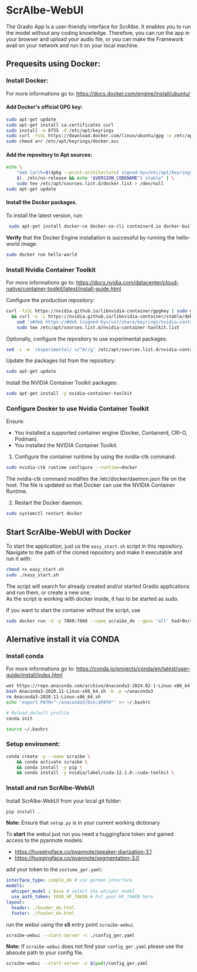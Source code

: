# ScrAIbe-WebUI


The Gradio App is a user-friendly interface for ScrAIbe. It enables you to run the model without any coding knowledge. Therefore, you can run the app in your browser and upload your audio file, or you can make the Framework avail on your network and run it on your local machine.

## Prequesits using Docker: 

### Install Docker: 

For more informations go to: https://docs.docker.com/engine/install/ubuntu/

#### Add Docker's official GPG key:
```bash
sudo apt-get update
sudo apt-get install ca-certificates curl
sudo install -m 0755 -d /etc/apt/keyrings
sudo curl -fsSL https://download.docker.com/linux/ubuntu/gpg -o /etc/apt/keyrings/docker.asc
sudo chmod a+r /etc/apt/keyrings/docker.asc
```
#### Add the repository to Apt sources:

```bash
echo \
    "deb [arch=$(dpkg --print-architecture) signed-by=/etc/apt/keyrings/docker.asc] https://download.docker.com/linux/ubuntu \
    $(. /etc/os-release && echo "$VERSION_CODENAME") stable" | \
    sudo tee /etc/apt/sources.list.d/docker.list > /dev/null
sudo apt-get update
```

#### Install the Docker packages.

To install the latest version, run:

```bash
 sudo apt-get install docker-ce docker-ce-cli containerd.io docker-buildx-plugin docker-compose-plugin
```

**Verify** that the Docker Engine installation is successful by running the hello-world image.

```bash
sudo docker run hello-world
```

### Install Nvidia Container Toolkit

For more informations go to: https://docs.nvidia.com/datacenter/cloud-native/container-toolkit/latest/install-guide.html

Configure the production repository:
```bash
curl -fsSL https://nvidia.github.io/libnvidia-container/gpgkey | sudo gpg --dearmor -o /usr/share/keyrings/nvidia-container-toolkit-keyring.gpg \
  && curl -s -L https://nvidia.github.io/libnvidia-container/stable/deb/nvidia-container-toolkit.list | \
    sed 's#deb https://#deb [signed-by=/usr/share/keyrings/nvidia-container-toolkit-keyring.gpg] https://#g' | \
    sudo tee /etc/apt/sources.list.d/nvidia-container-toolkit.list
```

Optionally, configure the repository to use experimental packages:
```bash
sed -i -e '/experimental/ s/^#//g' /etc/apt/sources.list.d/nvidia-container-toolkit.list
```

Update the packages list from the repository:
```bash
sudo apt-get update
```
Install the NVIDIA Container Toolkit packages:

```bash
sudo apt-get install -y nvidia-container-toolkit
```


### Configure Docker to use Nvidia Container Toolkit 

Ensure:
- You installed a supported container engine (Docker, Containerd, CRI-O, Podman).
- You installed the NVIDIA Container Toolkit.

1. Configure the container runtime by using the nvidia-ctk command:
```bash
sudo nvidia-ctk runtime configure --runtime=docker
```

The nvidia-ctk command modifies the /etc/docker/daemon.json file on the host. The file is updated so that Docker can use the NVIDIA Container Runtime.

2. Restart the Docker daemon:

```bash
sudo systemctl restart docker
```

## Start ScrAIbe-WebUI with Docker

To start the application, just us the `easy_start.sh` script in this repository.  
Navigate to the path of the cloned repository and make it executable and run it with: 
```bash
chmod +x easy_start.sh
sudo ./easy_start.sh
```
The script will search for already created and/or started Gradio applications and run them, or create a new one.  
As the script is working with docker inside, it has to be started as sudo.

If you want to start the container without the script, use 
```bash
sudo docker run -d -p 7860:7860 --name scraibe_de --gpus 'all' hadr0n/scraibe:0.1.1.dev-base-de --server-kwargs inbrowser=True
```

## Alernative install it via CONDA

### Install conda

For more informations go to: https://conda.io/projects/conda/en/latest/user-guide/install/index.html

```bash
wet https://repo.anaconda.com/archive/Anaconda3-2024.02-1-Linux-x86_64.sh
bash Anaconda3-2020.11-Linux-x86_64.sh -b -p ~/anaconda3
rm Anaconda3-2020.11-Linux-x86_64.sh
echo 'export PATH="~/anaconda3/bin:$PATH"' >> ~/.bashrc 

# Reload default profile
conda init

source ~/.bashrc
```

### Setup enviroment:

```bash
conda create -y --name scraibe \
    && conda activate scraibe \
    && conda install -y pip \
    && conda install -y nvidia/label/cuda-12.1.0::cuda-toolkit \  
```

### Install and run ScrAIbe-WebUI

Install ScrAIbe-WebUI from your local git folder:
```bash
pip install .
```

**Note:** Ensure that `setup.py` is in your current working dictionary

To **start** the webui just run you need a huggingface token and gained access to the pyannote models: 

- https://huggingface.co/pyannote/speaker-diarization-3.1
- https://huggingface.co/pyannote/segmentation-3.0

add your token to the `costume_ger.yaml`:

```yaml
interface_type: simple_de # use german interface
models:
  whisper_model : base # select the whisper model
  use_auth_token: YOUR_HF_TOKEN # Put your HF_TOKEN here 
layout:
  header: ./header_de.html
  footer: ./footer_de.html
```

run the *webui* using the **cli** entry point `scraibe-webui`

```bash
scraibe-webui --start-server -c ./config_ger.yaml
```

**Note:** If `scraibe-webui` does not find your `config_ger.yaml` please use the absoute path to your config file. 

```bash
scraibe-webui --start-server -c $(pwd)/config_ger.yaml
```
